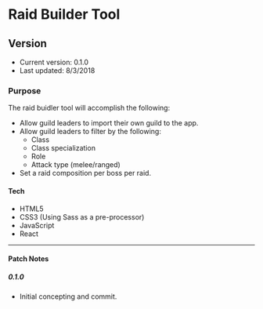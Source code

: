 # Raid Builder Tool

## Version

- Current version:  0.1.0
- Last updated:  8/3/2018

### Purpose

The raid buidler tool will accomplish the following:

- Allow guild leaders to import their own guild to the app.
- Allow guild leaders to filter by the following:
  - Class
  - Class specialization
  - Role
  - Attack type (melee/ranged)
- Set a raid composition per boss per raid.

#### Tech

- HTML5
- CSS3 (Using Sass as a pre-processor)
- JavaScript
- React

---

#### Patch Notes

##### 0.1.0

- Initial concepting and commit.